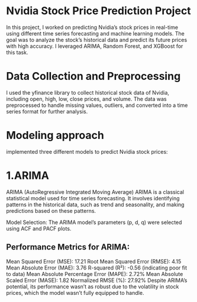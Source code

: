 # Nvidia Stock Price Prediction Project
In this project, I worked on predicting Nvidia’s stock prices in real-time using different time series forecasting and machine learning models. The goal was to analyze the stock’s historical data and predict its future prices with high accuracy. I leveraged ARIMA, Random Forest, and XGBoost for this task.

# Data Collection and Preprocessing
I used the yfinance library to collect historical stock data of Nvidia, including open, high, low, close prices, and volume. The data was preprocessed to handle missing values, outliers, and converted into a time series format for further analysis.
# Modeling approach
 implemented three different models to predict Nvidia stock prices:

# 1.ARIMA
 ARIMA (AutoRegressive Integrated Moving Average) ARIMA is a classical statistical model used for time series forecasting. It involves identifying patterns in the historical data, such as trend and seasonality, and making predictions based on these patterns.

Model Selection: The ARIMA model’s parameters (p, d, q) were selected using ACF and PACF plots.
## Performance Metrics for ARIMA:
Mean Squared Error (MSE): 17.21
Root Mean Squared Error (RMSE): 4.15
Mean Absolute Error (MAE): 3.76
R-squared (R²): -0.56 (indicating poor fit to data)
Mean Absolute Percentage Error (MAPE): 2.72%
Mean Absolute Scaled Error (MASE): 1.82
Normalized RMSE (%): 27.92%
Despite ARIMA’s potential, its performance wasn’t as robust due to the volatility in stock prices, which the model wasn’t fully equipped to handle.


